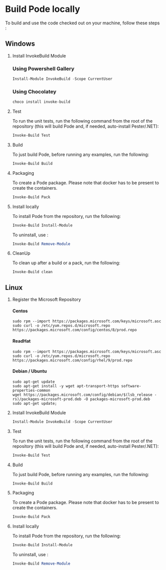 
# Build Pode locally

To build and use the code checked out on your machine, follow these steps :

## Windows

1. Install InvokeBuild Module

    ### Using Powershell Gallery

    ```powershell
    Install-Module InvokeBuild -Scope CurrentUser
    ```

    ### Using Chocolatey

    ```powershell
    choco install invoke-build
    ```

2. Test

    To run the unit tests, run the following command from the root of the repository (this will build Pode and, if needed, auto-install Pester/.NET):

    ```powershell
    Invoke-Build Test
    ```

3. Build

    To just build Pode, before running any examples, run the following:

    ```powershell
    Invoke-Build Build
    ```

4. Packaging

    To create a Pode package. Please note that docker has to be present to create the containers.

    ```powershell
    Invoke-Build Pack
    ```

5. Install locally

    To install Pode from the repository, run the following:

    ```powershell
    Invoke-Build Install-Module
    ```

    To uninstall, use :
    ```powershell
    Invoke-Build Remove-Module
    ```


6. CleanUp

    To clean up after a build or a pack, run the following:

    ```powershell
    Invoke-Build clean
    ```

## Linux

1. Register the Microsoft Repository

    #### Centos
    ```shell
    sudo rpm --import https://packages.microsoft.com/keys/microsoft.asc
    sudo curl -o /etc/yum.repos.d/microsoft.repo https://packages.microsoft.com/config/centos/8/prod.repo
    ```

    #### ReadHat
    ```shell
    sudo rpm --import https://packages.microsoft.com/keys/microsoft.asc
    sudo curl -o /etc/yum.repos.d/microsoft.repo https://packages.microsoft.com/config/rhel/9/prod.repo
    ```

    #### Debian / Ubuntu
    ```shell
    sudo apt-get update
    sudo apt-get install -y wget apt-transport-https software-properties-common
    wget https://packages.microsoft.com/config/debian/$(lsb_release -rs)/packages-microsoft-prod.deb -O packages-microsoft-prod.deb
    sudo apt-get update;
    ```


3. Install InvokeBuild Module

    ```powershell
    Install-Module InvokeBuild -Scope CurrentUser
    ```


4. Test

    To run the unit tests, run the following command from the root of the repository (this will build Pode and, if needed, auto-install Pester/.NET):

    ```powershell
    Invoke-Build Test
    ```

5. Build

    To just build Pode, before running any examples, run the following:

    ```powershell
    Invoke-Build Build
    ```

6. Packaging

    To create a Pode package. Please note that docker has to be present to create the containers.

    ```powershell
    Invoke-Build Pack
    ```

7. Install locally

    To install Pode from the repository, run the following:

    ```powershell
    Invoke-Build Install-Module
    ```

    To uninstall, use :

    ```powershell
    Invoke-Build Remove-Module
    ```

